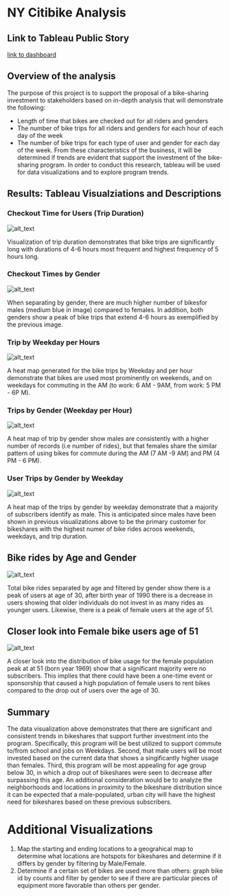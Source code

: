 # NY Citibike Analysis 

## Link to Tableau Public Story 
[link to dashboard](https://public.tableau.com/profile/nassim7838#!/vizhome/Challenge14_Story/Story4?publish=yes)

## Overview of the analysis
The purpose of this project is to support the proposal of a bike-sharing investment to stakeholders based on in-depth analysis that will demonstrate the following: 
- Length of time that bikes are checked out for all riders and genders
- The number of bike trips for all riders and genders for each hour of each day of the week
- The number of bike trips for each type of user and gender for each day of the week.
From these characteristics of the business, it will be determined if trends are evident that support the investment of the bike-sharing program. In order to conduct this research, tableau will be used for data visualizations and to explore program trends. 

## Results: Tableau Visualziations and Descriptions
### Checkout Time for Users (Trip Duration)

![alt_text](https://github.com/NassimNatA/NY_Citibike/blob/main/Screen%20Shot%202021-01-09%20at%207.02.46%20PM.png)

Visualization of trip duration demonstrates that bike trips are significantly long with durations of 4-6 hours most frequent and highest frequency of 5 hours long. 

### Checkout Times by Gender 

![alt_text](https://github.com/NassimNatA/NY_Citibike/blob/main/Screen%20Shot%202021-01-09%20at%207.01.52%20PM.png)

When separating by gender, there are much higher number of bikesfor males (medium blue in image) compared to females. In addition, both genders show a peak of bike trips that extend 4-6 hours as exemplified by the previous image. 

### Trip by Weekday per Hours

![alt_text](https://github.com/NassimNatA/NY_Citibike/blob/main/Screen%20Shot%202021-01-09%20at%207.12.32%20PM.png)

A heat map generated for the bike trips by Weekday and per hour demonstrate that bikes are used most prominently on weekends, and on weekdays for commuting in the AM (to work: 6 AM - 9AM, from work: 5 PM - 6P M). 

### Trips by Gender (Weekday per Hour) 

![alt_text](https://github.com/NassimNatA/NY_Citibike/blob/main/Screen%20Shot%202021-01-09%20at%207.23.29%20PM.png)

A heat map of trip by gender show males are consistently with a higher number of records (i.e number of rides), but that females share the similar pattern of using bikes for commute during the AM (7 AM -9 AM) and PM (4 PM - 6 PM). 

### User Trips by Gender by Weekday 

![alt_text](https://github.com/NassimNatA/NY_Citibike/blob/main/Screen%20Shot%202021-01-09%20at%207.27.42%20PM.png)

A heat map of the trips by gender by weekday demonstrate that a majority of subscribers identify as male. This is anticipated since males have been shown in previous visualizations above to be the primary customer for bikeshares with the highest numer of bike rides acroos weekends, weekdays, and trip duration. 

## Bike rides by Age and Gender
![alt_text](https://github.com/NassimNatA/NY_Citibike/blob/main/Screen%20Shot%202021-01-09%20at%2011.23.33%20PM.png)

Total bike rides separated by age and filtered by gender show there is a peak of users at age of 30, after birth year of 1990 there is a decrease in users showing that older individuals do not invest in as many rides as younger users. Likewise, there is a peak of female users at the age of 51. 

## Closer look into Female bike users age of 51 
![alt_text](https://github.com/NassimNatA/NY_Citibike/blob/main/Screen%20Shot%202021-01-09%20at%2011.31.37%20PM.png)

A closer look into the distribution of bike usage for the female population peak at at 51 (born year 1969) show that a significant majority were no subscribers. This implies that there could have been a one-time event or sponsorship that caused a high population of female users to rent bikes compared to the drop out of users over the age of 30. 

## Summary

The data visualization above demonstrates that there are significant and consistent trends in bikeshares that support further investment into the program. Specifically, this program will be best utilized to support commute to/from school and jobs on Weekdays. Second, that male users will be most invested based on the current data that shows a singificantly higher usage than females. Third, this program will be most appealing for age group below 30, in which a drop out of bikeshares were seen to decrease after surpassing this age. An additional consideration would be to analyze the neighborhoods and locations in proximity to the bikeshare distribution since it can be expected that a male-populated, urban city will have the highest need for bikeshares based on these previous subscribers.

# Additional Visualizations

1. Map the starting and ending locations to a geograhical map to determine what locations are hotspots for bikeshares and determine if it differs by gender by filtering by Male/Female. 
2. Determine if a certain set of bikes are used more than others: graph bike id by counts and filter by gender to see if there are particular pieces of equipment more favorable than others per gender. 
